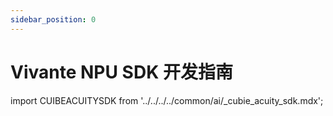 ```yaml
---
sidebar_position: 0
---
```


# Vivante NPU SDK 开发指南

import CUIBEACUITYSDK from '../../../../common/ai/\_cubie_acuity_sdk.mdx';

<CUIBEACUITYSDK />
